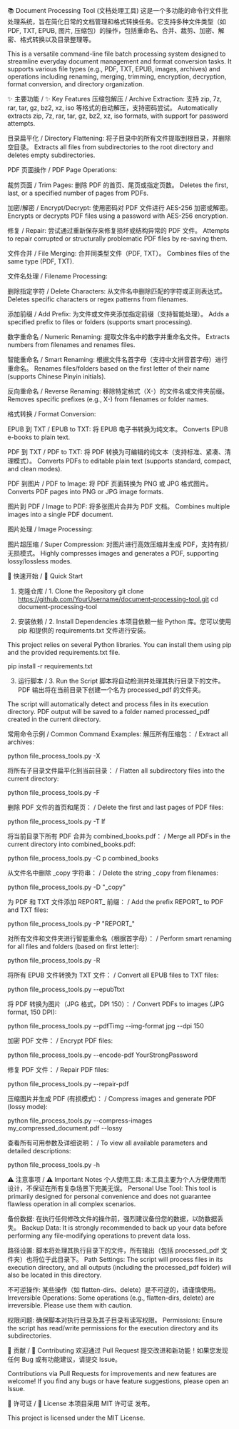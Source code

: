 📚 Document Processing Tool (文档处理工具)
这是一个多功能的命令行文件批处理系统，旨在简化日常的文档管理和格式转换任务。它支持多种文件类型（如 PDF, TXT, EPUB, 图片, 压缩包）的操作，包括重命名、合并、裁剪、加密、解密、格式转换以及目录整理等。

This is a versatile command-line file batch processing system designed to streamline everyday document management and format conversion tasks. It supports various file types (e.g., PDF, TXT, EPUB, images, archives) and operations including renaming, merging, trimming, encryption, decryption, format conversion, and directory organization.

✨ 主要功能 / ✨ Key Features
压缩包解压 / Archive Extraction: 支持 zip, 7z, rar, tar, gz, bz2, xz, iso 等格式的自动解压，支持密码尝试。
Automatically extracts zip, 7z, rar, tar, gz, bz2, xz, iso formats, with support for password attempts.

目录扁平化 / Directory Flattening: 将子目录中的所有文件提取到根目录，并删除空目录。
Extracts all files from subdirectories to the root directory and deletes empty subdirectories.

PDF 页面操作 / PDF Page Operations:

裁剪页面 / Trim Pages: 删除 PDF 的首页、尾页或指定页数。
Deletes the first, last, or a specified number of pages from PDFs.

加密/解密 / Encrypt/Decrypt: 使用密码对 PDF 文件进行 AES-256 加密或解密。
Encrypts or decrypts PDF files using a password with AES-256 encryption.

修复 / Repair: 尝试通过重新保存来修复损坏或结构异常的 PDF 文件。
Attempts to repair corrupted or structurally problematic PDF files by re-saving them.

文件合并 / File Merging: 合并同类型文件（PDF, TXT）。
Combines files of the same type (PDF, TXT).

文件名处理 / Filename Processing:

删除指定字符 / Delete Characters: 从文件名中删除匹配的字符或正则表达式。
Deletes specific characters or regex patterns from filenames.

添加前缀 / Add Prefix: 为文件或文件夹添加指定前缀（支持智能处理）。
Adds a specified prefix to files or folders (supports smart processing).

数字重命名 / Numeric Renaming: 提取文件名中的数字并重命名文件。
Extracts numbers from filenames and renames files.

智能重命名 / Smart Renaming: 根据文件名首字母（支持中文拼音首字母）进行重命名。
Renames files/folders based on the first letter of their name (supports Chinese Pinyin initials).

反向重命名 / Reverse Renaming: 移除特定格式（X-）的文件名或文件夹前缀。
Removes specific prefixes (e.g., X-) from filenames or folder names.

格式转换 / Format Conversion:

EPUB 到 TXT / EPUB to TXT: 将 EPUB 电子书转换为纯文本。
Converts EPUB e-books to plain text.

PDF 到 TXT / PDF to TXT: 将 PDF 转换为可编辑的纯文本（支持标准、紧凑、清理模式）。
Converts PDFs to editable plain text (supports standard, compact, and clean modes).

PDF 到图片 / PDF to Image: 将 PDF 页面转换为 PNG 或 JPG 格式图片。
Converts PDF pages into PNG or JPG image formats.

图片到 PDF / Image to PDF: 将多张图片合并为 PDF 文档。
Combines multiple images into a single PDF document.

图片处理 / Image Processing:

图片超压缩 / Super Compression: 对图片进行高效压缩并生成 PDF，支持有损/无损模式。
Highly compresses images and generates a PDF, supporting lossy/lossless modes.

🚀 快速开始 / 🚀 Quick Start
1. 克隆仓库 / 1. Clone the Repository
git clone https://github.com/YourUsername/document-processing-tool.git
cd document-processing-tool

2. 安装依赖 / 2. Install Dependencies
本项目依赖一些 Python 库。您可以使用 pip 和提供的 requirements.txt 文件进行安装。

This project relies on several Python libraries. You can install them using pip and the provided requirements.txt file.

pip install -r requirements.txt

3. 运行脚本 / 3. Run the Script
脚本将自动检测并处理其执行目录下的文件。PDF 输出将在当前目录下创建一个名为 processed_pdf 的文件夹。

The script will automatically detect and process files in its execution directory. PDF output will be saved to a folder named processed_pdf created in the current directory.

常用命令示例 / Common Command Examples:
解压所有压缩包： / Extract all archives:

python file_process_tools.py -X

将所有子目录文件扁平化到当前目录： / Flatten all subdirectory files into the current directory:

python file_process_tools.py -F

删除 PDF 文件的首页和尾页： / Delete the first and last pages of PDF files:

python file_process_tools.py -T lf

将当前目录下所有 PDF 合并为 combined_books.pdf： / Merge all PDFs in the current directory into combined_books.pdf:

python file_process_tools.py -C p combined_books

从文件名中删除 _copy 字符串： / Delete the string _copy from filenames:

python file_process_tools.py -D "_copy"

为 PDF 和 TXT 文件添加 REPORT_ 前缀： / Add the prefix REPORT_ to PDF and TXT files:

python file_process_tools.py -P "REPORT_"

对所有文件和文件夹进行智能重命名（根据首字母）： / Perform smart renaming for all files and folders (based on first letter):

python file_process_tools.py -R

将所有 EPUB 文件转换为 TXT 文件： / Convert all EPUB files to TXT files:

python file_process_tools.py --epubTtxt

将 PDF 转换为图片（JPG 格式，DPI 150）： / Convert PDFs to images (JPG format, 150 DPI):

python file_process_tools.py --pdfTimg --img-format jpg --dpi 150

加密 PDF 文件： / Encrypt PDF files:

python file_process_tools.py --encode-pdf YourStrongPassword

修复 PDF 文件： / Repair PDF files:

python file_process_tools.py --repair-pdf

压缩图片并生成 PDF (有损模式)： / Compress images and generate PDF (lossy mode):

python file_process_tools.py --compress-images my_compressed_document.pdf --lossy

查看所有可用参数及详细说明： / To view all available parameters and detailed descriptions:

python file_process_tools.py -h

⚠️ 注意事项 / ⚠️ Important Notes
个人使用工具: 本工具主要为个人方便使用而设计，不保证在所有复杂场景下完美无误。
Personal Use Tool: This tool is primarily designed for personal convenience and does not guarantee flawless operation in all complex scenarios.

备份数据: 在执行任何修改文件的操作前，强烈建议备份您的数据，以防数据丢失。
Backup Data: It is strongly recommended to back up your data before performing any file-modifying operations to prevent data loss.

路径设置: 脚本将处理其执行目录下的文件，所有输出（包括 processed_pdf 文件夹）也将位于此目录下。
Path Settings: The script will process files in its execution directory, and all outputs (including the processed_pdf folder) will also be located in this directory.

不可逆操作: 某些操作（如 flatten-dirs、delete）是不可逆的，请谨慎使用。
Irreversible Operations: Some operations (e.g., flatten-dirs, delete) are irreversible. Please use them with caution.

权限问题: 确保脚本对执行目录及其子目录有读写权限。
Permissions: Ensure the script has read/write permissions for the execution directory and its subdirectories.

🤝 贡献 / 🤝 Contributing
欢迎通过 Pull Request 提交改进和新功能！如果您发现任何 Bug 或有功能建议，请提交 Issue。

Contributions via Pull Requests for improvements and new features are welcome! If you find any bugs or have feature suggestions, please open an Issue.

📄 许可证 / 📄 License
本项目采用 MIT 许可证 发布。

This project is licensed under the MIT License.